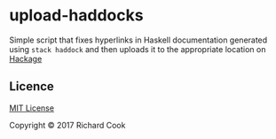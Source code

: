 # upload-haddocks

Simple script that fixes hyperlinks in Haskell documentation generated using
`stack haddock` and then uploads it to the appropriate location on [Hackage][hackage]

## Licence

[MIT License][licence]

Copyright &copy; 2017 Richard Cook

[hackage]: http://hackage.haskell.org/
[licence]: LICENSE
